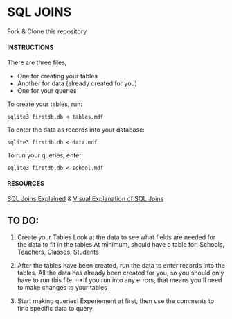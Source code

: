 # SQL JOINS
Fork & Clone this repository

#### INSTRUCTIONS

There are three files,
 * One for creating your tables
 * Another for data (already created for you)
 * One for your queries


To create your tables, run:

	sqlite3 firstdb.db < tables.mdf

To enter the data as records into your database:

    sqlite3 firstdb.db < data.mdf

To run your queries, enter:

	sqlite3 firstdb.db < school.mdf


#### RESOURCES 
[SQL Joins Explained](http://www.sql-join.com/)  &  [Visual Explanation of SQL Joins](http://blog.codinghorror.com/a-visual-explanation-of-sql-joins/)


## TO DO:

1. Create your Tables
Look at the data to see what fields are needed for the data to fit in the tables At minimum, should have a table for: Schools, Teachers, Classes, Students

2. After the tables have been created, run the data to enter records into the tables.  All the data has already been created for you, so you should only have to run this file. 
⋅⋅*If you run into any errors, that means you'll need to make changes to your tables

3. Start making queries! Experiement at first, then use the comments to find specific data to query. 
